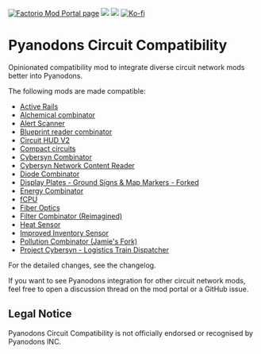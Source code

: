 [![Factorio Mod Portal page](https://img.shields.io/badge/dynamic/json?color=orange&label=Factorio&query=downloads_count&suffix=%20downloads&url=https%3A%2F%2Fmods.factorio.com%2Fapi%2Fmods%2Fpycircuitcompat&style=for-the-badge)](https://mods.factorio.com/mod/pycircuitcompat) [![](https://img.shields.io/github/issues/QuingKhaos/pycircuitcompat/bug?label=Bug%20Reports&style=for-the-badge)](https://github.com/QuingKhaos/pycircuitcompat/issues?q=is%3Aissue%20state%3Aopen%20label%3Abug) [![](https://img.shields.io/github/issues-pr/QuingKhaos/pycircuitcompat?label=Pull%20Requests&style=for-the-badge)](https://github.com/QuingKhaos/pycircuitcompat/pulls) [![Ko-fi](https://img.shields.io/badge/Ko--fi-support%20me-ff5e5b?logo=kofi&logoColor=white&style=for-the-badge)](https://ko-fi.com/quingkhaos)

# Pyanodons Circuit Compatibility

Opinionated compatibility mod to integrate diverse circuit network mods better into Pyanodons.

The following mods are made compatible:
- [Active Rails](https://mods.factorio.com/mod/Active_Rails)
- [Alchemical combinator](https://mods.factorio.com/mod/alchemical-combinator)
- [Alert Scanner](https://mods.factorio.com/mod/AlertScanner)
- [Blueprint reader combinator](https://mods.factorio.com/mod/blueprint_reader)
- [Circuit HUD V2](https://mods.factorio.com/mod/CircuitHUD-V2)
- [Compact circuits](https://mods.factorio.com/mod/compaktcircuit)
- [Cybersyn Combinator](https://mods.factorio.com/mod/cybersyn-combinator)
- [Cybersyn Network Content Reader](https://mods.factorio.com/mod/Cybersyn-Content-Reader)
- [Diode Combinator](https://mods.factorio.com/mod/diode-combinator)
- [Display Plates - Ground Signs & Map Markers - Forked](https://mods.factorio.com/mod/DisplayPlatesForked)
- [Energy Combinator](https://mods.factorio.com/mod/energy-combinator)
- [fCPU](https://mods.factorio.com/mod/fcpu)
- [Fiber Optics](https://mods.factorio.com/mod/fiber-optics)
- [Filter Combinator (Reimagined)](https://mods.factorio.com/mod/filter-combinator-improved)
- [Heat Sensor](https://mods.factorio.com/mod/heat-sensor)
- [Improved Inventory Sensor](https://mods.factorio.com/mod/inventory-sensor-improved)
- [Pollution Combinator (Jamie's Fork)](https://mods.factorio.com/mod/PollutionCombinator-JamieFork)
- [Project Cybersyn - Logistics Train Dispatcher](https://mods.factorio.com/mod/cybersyn)

For the detailed changes, see the changelog.

If you want to see Pyanodons integration for other circuit network mods, feel free to open a discussion thread on the mod portal or a GitHub issue.

## Legal Notice

Pyanodons Circuit Compatibility is not officially endorsed or recognised by Pyanodons INC.
